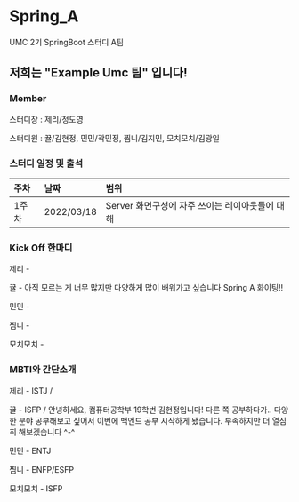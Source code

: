 # Spring_A
UMC 2기 SpringBoot 스터디 A팀

## 저희는 "Example Umc 팀" 입니다!

### Member
스터디장 : 제리/정도영 

스터디원 : 뀰/김현정, 민민/곽민정, 찜니/김지민, 모치모치/김광일

### 스터디 일정 및 출석

|주차|날짜|범위|
|:---|:---|:---|
|1주차|2022/03/18|Server 화면구성에 자주 쓰이는 레이아웃들에 대해|


### Kick Off 한마디
제리 - 

뀰 - 아직 모르는 게 너무 많지만 다양하게 많이 배워가고 싶습니다 Spring A 화이팅:bangbang:

민민 - 

찜니 - 

모치모치 - 

### MBTI와 간단소개
제리 - ISTJ / 

뀰 - ISFP / 안녕하세요, 컴퓨터공학부 19학번 김현정입니다! 다른 쪽 공부하다가.. 다양한 분야 공부해보고 싶어서 이번에 백엔드 공부 시작하게 됐습니다. 부족하지만 더 열심히 해보겠습니다 ^-^

민민 - ENTJ

찜니 - ENFP/ESFP

모치모치 - ISFP
